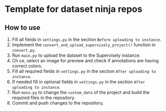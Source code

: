 # Template for dataset ninja repos

## How to use

1. Fill all fields in `settings.py` in the section `Before uploading to instance`.
2. Implement the `convert_and_upload_supervisely_project()` function in `convert.py`.
3. Run `main.py` to upload the dataset to the Supervisely instance.
4. Ch ce, select an image for preview and check if annotations are having correct colors.
5. Fill all required fields in `settings.py` in the section `After uploading to instance`.
6. If needed fill in optional fields in `settings.py` in the section `After uploading to instance`.
7. Run `main.py` to change the `custom_data` of the project and build the required files in the repository.
8. Commit and push changes to the repository.
